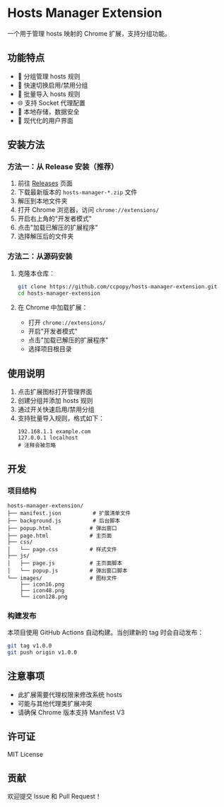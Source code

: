 # Hosts Manager Extension

一个用于管理 hosts 映射的 Chrome 扩展，支持分组功能。

## 功能特点

- 📁 分组管理 hosts 规则
- 🔄 快速切换启用/禁用分组
- 📝 批量导入 hosts 规则
- 🌐 支持 Socket 代理配置
- 💾 本地存储，数据安全
- 🎨 现代化的用户界面

## 安装方法

### 方法一：从 Release 安装（推荐）

1. 前往 [Releases](../../releases) 页面
2. 下载最新版本的 `hosts-manager-*.zip` 文件
3. 解压到本地文件夹
4. 打开 Chrome 浏览器，访问 `chrome://extensions/`
5. 开启右上角的"开发者模式"
6. 点击"加载已解压的扩展程序"
7. 选择解压后的文件夹

### 方法二：从源码安装

1. 克隆本仓库：

   ```bash
   git clone https://github.com/ccpopy/hosts-manager-extension.git
   cd hosts-manager-extension
   ```

2. 在 Chrome 中加载扩展：
   - 打开 `chrome://extensions/`
   - 开启"开发者模式"
   - 点击"加载已解压的扩展程序"
   - 选择项目根目录

## 使用说明

1. 点击扩展图标打开管理界面
2. 创建分组并添加 hosts 规则
3. 通过开关快速启用/禁用分组
4. 支持批量导入规则，格式如下：
   ```
   192.168.1.1 example.com
   127.0.0.1 localhost
   # 注释会被忽略
   ```

## 开发

### 项目结构

```
hosts-manager-extension/
├── manifest.json          # 扩展清单文件
├── background.js          # 后台脚本
├── popup.html            # 弹出窗口
├── page.html             # 主页面
├── css/
│   └── page.css          # 样式文件
├── js/
│   ├── page.js           # 主页面脚本
│   └── popup.js          # 弹出窗口脚本
└── images/               # 图标文件
    ├── icon16.png
    ├── icon48.png
    └── icon128.png
```

### 构建发布

本项目使用 GitHub Actions 自动构建。当创建新的 tag 时会自动发布：

```bash
git tag v1.0.0
git push origin v1.0.0
```

## 注意事项

- 此扩展需要代理权限来修改系统 hosts
- 可能与其他代理类扩展冲突
- 请确保 Chrome 版本支持 Manifest V3

## 许可证

MIT License

## 贡献

欢迎提交 Issue 和 Pull Request！
